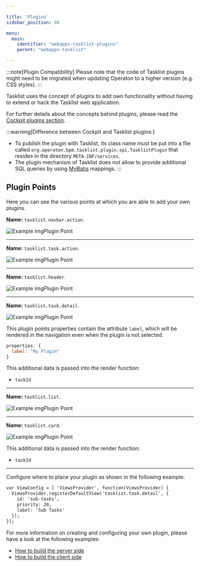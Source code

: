 ```yaml
---

title: 'Plugins'
sidebar_position: 60

menu:
  main:
    identifier: "webapps-tasklist-plugins"
    parent: "webapps-tasklist"

---
```


:::note[Plugin Compatibility]
  Please note that the code of Tasklist plugins might need to be migrated when updating Operaton to a higher version (e.g. CSS styles).
:::

Tasklist uses the concept of plugins to add own functionality without having to extend or hack the Tasklist web application.

For further details about the concepts behind plugins, please read the [Cockpit plugins section](../cockpit/extend/plugins.md).

:::warning[Difference between Cockpit and Tasklist plugins:]
  * To publish the plugin with Tasklist, its class name must be put into a file called ```org.operaton.bpm.tasklist.plugin.spi.TasklistPlugin``` that resides in the directory ```META-INF/services```.
  * The plugin mechanism of Tasklist does not allow to provide additional SQL queries by using [MyBatis](http://www.mybatis.org/) mappings.
:::

## Plugin Points

Here you can see the various points at which you are able to add your own plugins.


**Name:** `tasklist.navbar.action`.

![Example img](./img/plugin-points/tasklist-plugin-navbar-action.png)Plugin Point

---

**Name:** `tasklist.task.action`.

![Example img](./img/plugin-points/tasklist-plugin-task-action.png)Plugin Point

---

**Name:** `tasklist.header`.

![Example img](./img/plugin-points/tasklist-plugin-tasklist-header.png)Plugin Point

---

**Name:** `tasklist.task.detail`.

![Example img](./img/plugin-points/tasklist-plugin-task-detail.png)Plugin Point

This plugin points properties contain the attribute `label`, which will be rendered in the navigation even when the plugin is not selected.

```Javascript
properties: {
  label: "My Plugin"
}
```

This additional data is passed into the render function:

  * `taskId`

---

**Name:** `tasklist.list`.

![Example img](./img/plugin-points/tasklist-plugin-list.png)Plugin Point

---

**Name:** `tasklist.card`.

![Example img](./img/plugin-points/tasklist-plugin-card.png)Plugin Point

This additional data is passed into the render function:

  * `taskId`

---

Configure where to place your plugin as shown in the following example:

```html
var ViewConfig = [ 'ViewsProvider', function(ViewsProvider) {
  ViewsProvider.registerDefaultView('tasklist.task.detail', {
    id: 'sub-tasks',
    priority: 20,
    label: 'Sub Tasks'
  });
}];
```

For more information on creating and configuring your own plugin, please have a look at the following examples:

* [How to build the server side](https://github.com/operaton/operaton/tree/master/webapps/assembly/src/main/java/org/operaton/bpm/tasklist/impl/plugin)
* [How to build the client side](https://github.com/operaton/operaton/tree/master/webapps/frontend/ui/tasklist/plugins/standaloneTask/app)
